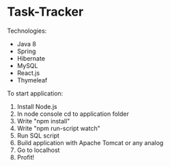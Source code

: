 # Task-Tracker

Technologies:
* Java 8
* Spring
* Hibernate
* MySQL
* React.js
* Thymeleaf

To start application:
1. Install Node.js
2. In node console cd to application folder
3. Write "npm install"
4. Write "npm run-script watch"
5. Run SQL script
6. Build application with Apache Tomcat or any analog
7. Go to localhost
8. Profit!
